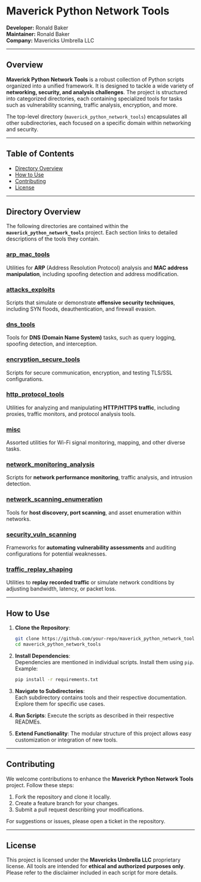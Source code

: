 # Maverick Python Network Tools

**Developer:** Ronald Baker  
**Maintainer:** Ronald Baker  
**Company:** Mavericks Umbrella LLC  

---

## Overview

**Maverick Python Network Tools** is a robust collection of Python scripts organized into a unified framework. It is designed to tackle a wide variety of **networking, security, and analysis challenges**. The project is structured into categorized directories, each containing specialized tools for tasks such as vulnerability scanning, traffic analysis, encryption, and more.

The top-level directory (`maverick_python_network_tools`) encapsulates all other subdirectories, each focused on a specific domain within networking and security.

---

## Table of Contents

- [Directory Overview](#directory-overview)
- [How to Use](#how-to-use)
- [Contributing](#contributing)
- [License](#license)

---

## Directory Overview

The following directories are contained within the **`maverick_python_network_tools`** project. Each section links to detailed descriptions of the tools they contain.

### **[arp_mac_tools](./maverick_python_network_tools/arp_mac_tools)**
Utilities for **ARP** (Address Resolution Protocol) analysis and **MAC address manipulation**, including spoofing detection and address modification.

### **[attacks_exploits](./maverick_python_network_tools/attacks_exploits)**
Scripts that simulate or demonstrate **offensive security techniques**, including SYN floods, deauthentication, and firewall evasion.

### **[dns_tools](./maverick_python_network_tools/dns_tools)**
Tools for **DNS (Domain Name System)** tasks, such as query logging, spoofing detection, and interception.

### **[encryption_secure_tools](./maverick_python_network_tools/encryption_secure_tools)**
Scripts for secure communication, encryption, and testing TLS/SSL configurations.

### **[http_protocol_tools](./maverick_python_network_tools/http_protocol_tools)**
Utilities for analyzing and manipulating **HTTP/HTTPS traffic**, including proxies, traffic monitors, and protocol analysis tools.

### **[misc](./maverick_python_network_tools/misc)**
Assorted utilities for Wi-Fi signal monitoring, mapping, and other diverse tasks.

### **[network_monitoring_analysis](./maverick_python_network_tools/network_monitoring_analysis)**
Scripts for **network performance monitoring**, traffic analysis, and intrusion detection.

### **[network_scanning_enumeration](./maverick_python_network_tools/network_scanning_enumeration)**
Tools for **host discovery, port scanning**, and asset enumeration within networks.

### **[security_vuln_scanning](./maverick_python_network_tools/security_vuln_scanning)**
Frameworks for **automating vulnerability assessments** and auditing configurations for potential weaknesses.

### **[traffic_replay_shaping](./maverick_python_network_tools/traffic_replay_shaping)**
Utilities to **replay recorded traffic** or simulate network conditions by adjusting bandwidth, latency, or packet loss.

---

## How to Use

1. **Clone the Repository**:
   ```bash
   git clone https://github.com/your-repo/maverick_python_network_tools.git
   cd maverick_python_network_tools
   ```

2. **Install Dependencies**:  
   Dependencies are mentioned in individual scripts. Install them using `pip`.  
   Example:
   ```bash
   pip install -r requirements.txt
   ```

3. **Navigate to Subdirectories**:  
   Each subdirectory contains tools and their respective documentation. Explore them for specific use cases.

4. **Run Scripts**:
   Execute the scripts as described in their respective READMEs.

5. **Extend Functionality**:
   The modular structure of this project allows easy customization or integration of new tools.

---

## Contributing

We welcome contributions to enhance the **Maverick Python Network Tools** project. Follow these steps:

1. Fork the repository and clone it locally.
2. Create a feature branch for your changes.
3. Submit a pull request describing your modifications.

For suggestions or issues, please open a ticket in the repository.

---

## License

This project is licensed under the **Mavericks Umbrella LLC** proprietary license. All tools are intended for **ethical and authorized purposes only**. Please refer to the disclaimer included in each script for more details.
```
